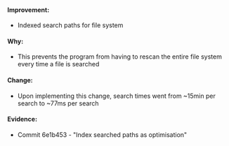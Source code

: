 #### Improvement:
  - Indexed search paths for file system
#### Why:
  - This prevents the program from having to rescan the entire file system every time a file is searched
#### Change:
  - Upon implementing this change, search times went from ~15min per search to ~77ms per search
#### Evidence:
  - Commit 6e1b453 - "Index searched paths as optimisation"